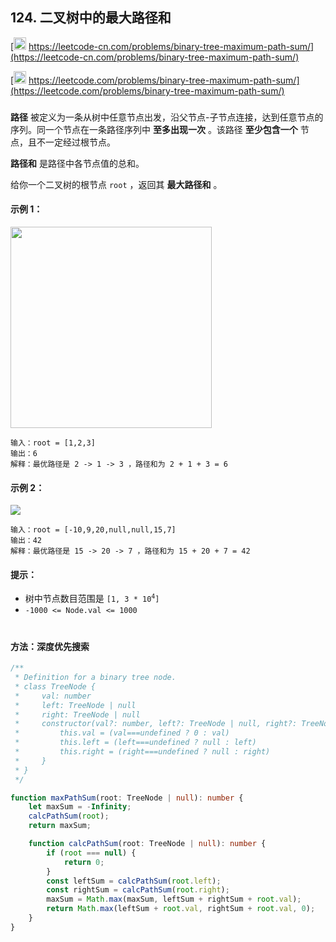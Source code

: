 ## 124. 二叉树中的最大路径和

[<img src="https://static.leetcode-cn.com/cn-mono-assets/production/assets/logo-dark-cn.c42314a8.svg" height="20" /> https://leetcode-cn.com/problems/binary-tree-maximum-path-sum/](https://leetcode-cn.com/problems/binary-tree-maximum-path-sum/)

[<img src="https://assets.leetcode.com/static_assets/public/webpack_bundles/images/logo-dark.e99485d9b.svg" height="20"/> https://leetcode.com/problems/binary-tree-maximum-path-sum/](https://leetcode.com/problems/binary-tree-maximum-path-sum/)

###

**路径** 被定义为一条从树中任意节点出发，沿父节点-子节点连接，达到任意节点的序列。同一个节点在一条路径序列中 **至多出现一次** 。该路径 **至少包含一个** 节点，且不一定经过根节点。

**路径和** 是路径中各节点值的总和。

给你一个二叉树的根节点 `root` ，返回其 **最大路径和** 。

#### 示例 1：

<img src="https://assets.leetcode.com/uploads/2020/10/13/exx1.jpg" width="322" />

```
输入：root = [1,2,3]
输出：6
解释：最优路径是 2 -> 1 -> 3 ，路径和为 2 + 1 + 3 = 6
```

#### 示例 2：

<img src="https://assets.leetcode.com/uploads/2020/10/13/exx2.jpg" />

```
输入：root = [-10,9,20,null,null,15,7]
输出：42
解释：最优路径是 15 -> 20 -> 7 ，路径和为 15 + 20 + 7 = 42
```

#### 提示：

-   树中节点数目范围是 `[1, 3 * 10`<sup>`4`</sup>`]`
-   `-1000 <= Node.val <= 1000`

#

#### 方法：深度优先搜索

```ts
/**
 * Definition for a binary tree node.
 * class TreeNode {
 *     val: number
 *     left: TreeNode | null
 *     right: TreeNode | null
 *     constructor(val?: number, left?: TreeNode | null, right?: TreeNode | null) {
 *         this.val = (val===undefined ? 0 : val)
 *         this.left = (left===undefined ? null : left)
 *         this.right = (right===undefined ? null : right)
 *     }
 * }
 */

function maxPathSum(root: TreeNode | null): number {
    let maxSum = -Infinity;
    calcPathSum(root);
    return maxSum;

    function calcPathSum(root: TreeNode | null): number {
        if (root === null) {
            return 0;
        }
        const leftSum = calcPathSum(root.left);
        const rightSum = calcPathSum(root.right);
        maxSum = Math.max(maxSum, leftSum + rightSum + root.val);
        return Math.max(leftSum + root.val, rightSum + root.val, 0);
    }
}
```
